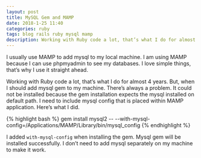 ```yaml
---
layout: post
title: MySQL Gem and MAMP
date: 2018-1-25 11:40
categories: ruby
tags: blog rails ruby mysql mamp
description: Working with Ruby code a lot, that’s what I do for almost 4 years. But, when I should add mysql gem to my machine. There’s always a problem. It could not be installed because the gem installation expects the mysql installed on default path. I need to include mysql config that is placed within MAMP application.
---
```


I usually use MAMP to add mysql to my local machine. I am using MAMP because I can use phpmyadmin to see my databases. I love simple things, that’s why I use it straight ahead.<!--more-->

Working with Ruby code a lot, that’s what I do for almost 4 years. But, when I should add mysql gem to my machine. There’s always a problem. It could not be installed because the gem installation expects the mysql installed on default path. I need to include mysql config that is placed within MAMP application. Here’s what I did.

{% highlight bash %}
gem install mysql2 -- --with-mysql-config=/Applications/MAMP/Library/bin/mysql_config
{% endhighlight %}

I added `with-mysql-config` when installing the gem. Mysql gem will be installed successfully. I don’t need to add mysql separately on my machine to make it work.